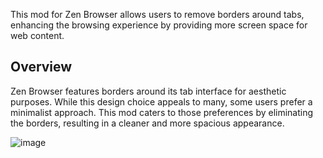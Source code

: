 This mod for Zen Browser allows users to remove borders around tabs, enhancing the browsing experience by providing more screen space for web content.

## Overview

Zen Browser features borders around its tab interface for aesthetic purposes. While this design choice appeals to many, some users prefer a minimalist approach. This mod caters to those preferences by eliminating the borders, resulting in a cleaner and more spacious appearance.

![image](https://github.com/user-attachments/assets/bba2eb2b-bb12-46d2-8666-d8d18ec82a1d)
